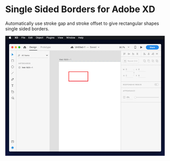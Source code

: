 # Single Sided Borders for Adobe XD
Automatically use stroke gap and stroke offset to give rectangular shapes single sided borders.

<img src="./images/concept-demo.gif">